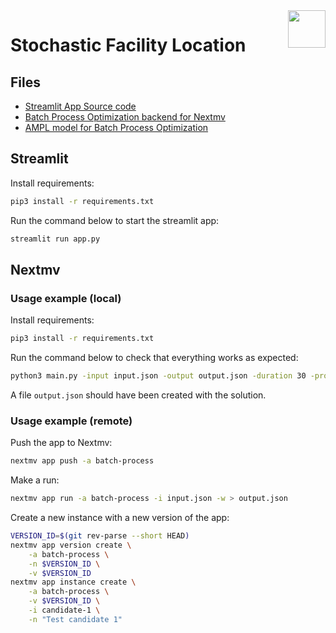 <img src="https://portal.ampl.com/static/img/logo-inline-web-v4.png" align="right" height="60"/>

# Stochastic Facility Location

## Files

- [Streamlit App Source code](app.py)
- [Batch Process Optimization backend for Nextmv](main.py)
- [AMPL model for Batch Process Optimization](floc_bend.mod)

## Streamlit

Install requirements:

```bash
pip3 install -r requirements.txt
```

Run the command below to start the streamlit app:

```bash
streamlit run app.py
```

## Nextmv

### Usage example (local)

Install requirements:

```bash
pip3 install -r requirements.txt
```

Run the command below to check that everything works as expected:

```bash
python3 main.py -input input.json -output output.json -duration 30 -provider highs
```

A file `output.json` should have been created with the solution.

### Usage example (remote)

Push the app to Nextmv:

```bash
nextmv app push -a batch-process
```

Make a run:

```bash
nextmv app run -a batch-process -i input.json -w > output.json
```

Create a new instance with a new version of the app:

```bash
VERSION_ID=$(git rev-parse --short HEAD)
nextmv app version create \
    -a batch-process \
    -n $VERSION_ID \
    -v $VERSION_ID
nextmv app instance create \
    -a batch-process \
    -v $VERSION_ID \
    -i candidate-1 \
    -n "Test candidate 1"
```

